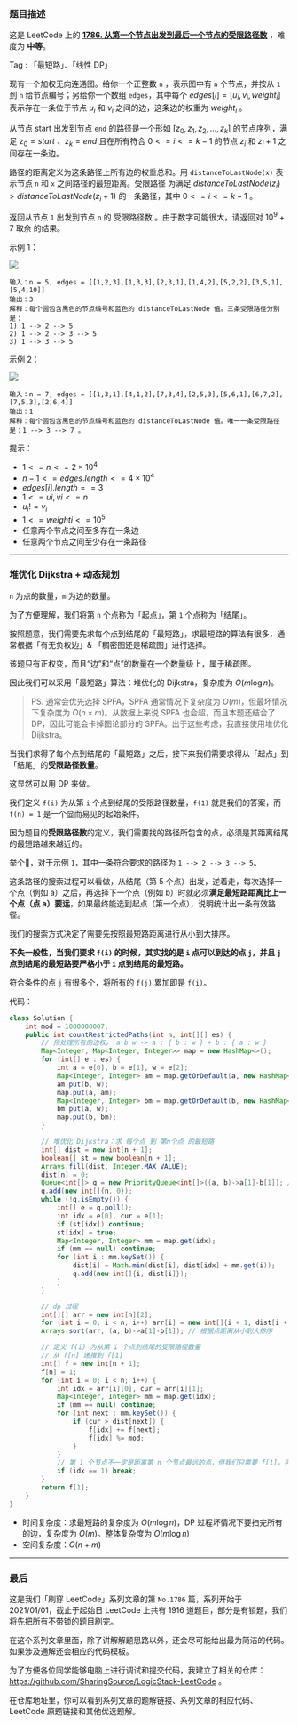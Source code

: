 ### 题目描述

这是 LeetCode 上的 **[1786. 从第一个节点出发到最后一个节点的受限路径数](https://leetcode-cn.com/problems/number-of-restricted-paths-from-first-to-last-node/solution/xiang-jie-dui-you-hua-dijkstra-dong-tai-i6j0d/)** ，难度为 **中等**。

Tag : 「最短路」、「线性 DP」




现有一个加权无向连通图。给你一个正整数 `n` ，表示图中有 `n` 个节点，并按从 `1` 到 `n` 给节点编号；另给你一个数组 `edges`，其中每个 $edges[i] = [u_{i}, v_{i}, weight_{i}]$ 表示存在一条位于节点 $u_{i}$ 和 $v_{i}$ 之间的边，这条边的权重为 $weight_{i}$ 。

从节点 start 出发到节点 `end` 的路径是一个形如 $[z_{0}, z_{1}, z_{2}, ..., z_{k}]$ 的节点序列，满足 $z_{0} = start$ 、$z_{k} = end$ 且在所有符合 $0 <= i <= k-1$ 的节点 $z_{i}$ 和 $z_{i}+1$ 之间存在一条边。

路径的距离定义为这条路径上所有边的权重总和。用 `distanceToLastNode(x)` 表示节点 `n` 和 `x` 之间路径的最短距离。受限路径 为满足 $distanceToLastNode(z_{i}) > distanceToLastNode(z_{i}+1)$ 的一条路径，其中 $0 <= i <= k-1$ 。

返回从节点 `1` 出发到节点 `n` 的 受限路径数 。由于数字可能很大，请返回对 $10^9 + 7$ 取余 的结果。

示例 1：

![](https://assets.leetcode-cn.com/aliyun-lc-upload/uploads/2021/03/07/restricted_paths_ex1.png)

```
输入：n = 5, edges = [[1,2,3],[1,3,3],[2,3,1],[1,4,2],[5,2,2],[3,5,1],[5,4,10]]
输出：3
解释：每个圆包含黑色的节点编号和蓝色的 distanceToLastNode 值。三条受限路径分别是：
1) 1 --> 2 --> 5
2) 1 --> 2 --> 3 --> 5
3) 1 --> 3 --> 5
```
示例 2：

![](https://assets.leetcode-cn.com/aliyun-lc-upload/uploads/2021/03/07/restricted_paths_ex22.png)

```
输入：n = 7, edges = [[1,3,1],[4,1,2],[7,3,4],[2,5,3],[5,6,1],[6,7,2],[7,5,3],[2,6,4]]
输出：1
解释：每个圆包含黑色的节点编号和蓝色的 distanceToLastNode 值。唯一一条受限路径是：1 --> 3 --> 7 。
```

提示：
* $1 <= n <= 2 \times 10^4$
* $n - 1 <= edges.length <= 4 \times 10^4$
* $edges[i].length == 3$
* $1 <= ui, vi <= n$
* $u_i != v_i$
* $1 <= weighti <= 10^5$
* 任意两个节点之间至多存在一条边
* 任意两个节点之间至少存在一条路径

---

### 堆优化 Dijkstra + 动态规划

`n` 为点的数量，`m` 为边的数量。

为了方便理解，我们将第 `n` 个点称为「起点」，第 `1` 个点称为「结尾」。

按照题意，我们需要先求每个点到结尾的「最短路」，求最短路的算法有很多，通常根据「有无负权边」& 「稠密图还是稀疏图」进行选择。

该题只有正权变，而且“边”和“点”的数量在一个数量级上，属于稀疏图。

因此我们可以采用「最短路」算法：堆优化的 Dijkstra，复杂度为 $O(m\log{n})$。

> PS. 通常会优先选择 SPFA，SPFA 通常情况下复杂度为 $O(m)$，但最坏情况下复杂度为 $O(n \times m)$。从数据上来说 SPFA 也会超，而且本题还结合了 DP，因此可能会卡掉图论部分的 SPFA。出于这些考虑，我直接使用堆优化 Dijkstra。

当我们求得了每个点到结尾的「最短路」之后，接下来我们需要求得从「起点」到「结尾」的**受限路径数量**。

这显然可以用 DP 来做。

我们定义 `f(i)` 为从第 `i` 个点到结尾的受限路径数量，`f(1)` 就是我们的答案，而 `f(n) = 1` 是一个显而易见的起始条件。

因为题目的**受限路径数**的定义，我们需要找的路径所包含的点，必须是其距离结尾的最短路越来越近的。

举个🌰，对于示例 `1`，其中一条符合要求的路径为 `1 --> 2 --> 3 --> 5`。

这条路径的搜索过程可以看做，从结尾（第 5 个点）出发，逆着走，每次选择一个点（例如 a）之后，再选择下一个点（例如 b）时就必须**满足最短路距离比上一个点（点 a）要远**，如果最终能选到起点（第一个点），说明统计出一条有效路径。

我们的搜索方式决定了需要先按照最短路距离进行从小到大排序。

**不失一般性，当我们要求 `f(i)` 的时候，其实找的是 `i` 点可以到达的点 `j`，并且 `j` 点到结尾的最短路要严格小于 `i` 点到结尾的最短路。**

符合条件的点 `j` 有很多个，将所有的 `f(j)` 累加即是 `f(i)`。

代码：
```java
class Solution {
    int mod = 1000000007;
    public int countRestrictedPaths(int n, int[][] es) {
        // 预处理所有的边权。 a b w -> a : { b : w } + b : { a : w }
        Map<Integer, Map<Integer, Integer>> map = new HashMap<>(); 
        for (int[] e : es) {
            int a = e[0], b = e[1], w = e[2];
            Map<Integer, Integer> am = map.getOrDefault(a, new HashMap<Integer, Integer>());
            am.put(b, w);
            map.put(a, am);
            Map<Integer, Integer> bm = map.getOrDefault(b, new HashMap<Integer, Integer>());
            bm.put(a, w);
            map.put(b, bm);
        }

        // 堆优化 Dijkstra：求 每个点 到 第n个点 的最短路
        int[] dist = new int[n + 1];
        boolean[] st = new boolean[n + 1];
        Arrays.fill(dist, Integer.MAX_VALUE);
        dist[n] = 0;
        Queue<int[]> q = new PriorityQueue<int[]>((a, b)->a[1]-b[1]); // 点编号，点距离。根据点距离从小到大
        q.add(new int[]{n, 0});
        while (!q.isEmpty()) {
            int[] e = q.poll();
            int idx = e[0], cur = e[1];
            if (st[idx]) continue;
            st[idx] = true;
            Map<Integer, Integer> mm = map.get(idx);
            if (mm == null) continue;
            for (int i : mm.keySet()) {
                dist[i] = Math.min(dist[i], dist[idx] + mm.get(i));
                q.add(new int[]{i, dist[i]});
            }
        }

        // dp 过程
        int[][] arr = new int[n][2];
        for (int i = 0; i < n; i++) arr[i] = new int[]{i + 1, dist[i + 1]}; // 点编号，点距离
        Arrays.sort(arr, (a, b)->a[1]-b[1]); // 根据点距离从小到大排序

        // 定义 f(i) 为从第 i 个点到结尾的受限路径数量
        // 从 f[n] 递推到 f[1]
        int[] f = new int[n + 1]; 
        f[n] = 1;
        for (int i = 0; i < n; i++) {
            int idx = arr[i][0], cur = arr[i][1];
            Map<Integer, Integer> mm = map.get(idx);
            if (mm == null) continue;
            for (int next : mm.keySet()) {
                if (cur > dist[next]) {
                    f[idx] += f[next];
                    f[idx] %= mod;
                }
            }
            // 第 1 个节点不一定是距离第 n 个节点最远的点，但我们只需要 f[1]，可以直接跳出循环
            if (idx == 1) break;
        }
        return f[1];
    }
}
```
* 时间复杂度：求最短路的复杂度为 $O(m\log{n})$，DP 过程坏情况下要扫完所有的边，复杂度为 $O(m)$。整体复杂度为 $O(m\log{n})$
* 空间复杂度：$O(n + m)$

---

### 最后

这是我们「刷穿 LeetCode」系列文章的第 `No.1786` 篇，系列开始于 2021/01/01，截止于起始日 LeetCode 上共有 1916 道题目，部分是有锁题，我们将先把所有不带锁的题目刷完。

在这个系列文章里面，除了讲解解题思路以外，还会尽可能给出最为简洁的代码。如果涉及通解还会相应的代码模板。

为了方便各位同学能够电脑上进行调试和提交代码，我建立了相关的仓库：https://github.com/SharingSource/LogicStack-LeetCode 。

在仓库地址里，你可以看到系列文章的题解链接、系列文章的相应代码、LeetCode 原题链接和其他优选题解。

